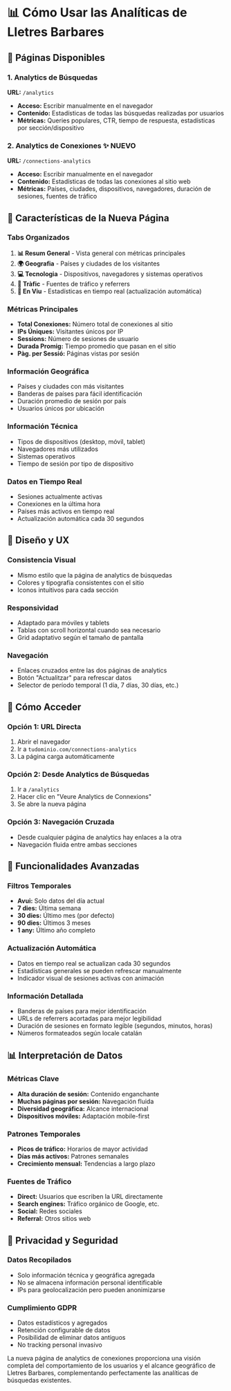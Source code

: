# 📊 Cómo Usar las Analíticas de Lletres Barbares

## 🎯 Páginas Disponibles

### 1. Analytics de Búsquedas
**URL:** `/analytics`
- **Acceso:** Escribir manualmente en el navegador
- **Contenido:** Estadísticas de todas las búsquedas realizadas por usuarios
- **Métricas:** Queries populares, CTR, tiempo de respuesta, estadísticas por sección/dispositivo

### 2. Analytics de Conexiones ✨ **NUEVO**
**URL:** `/connections-analytics`
- **Acceso:** Escribir manualmente en el navegador
- **Contenido:** Estadísticas de todas las conexiones al sitio web
- **Métricas:** Países, ciudades, dispositivos, navegadores, duración de sesiones, fuentes de tráfico

## 🚀 Características de la Nueva Página

### Tabs Organizados
1. **📊 Resum General** - Vista general con métricas principales
2. **🌍 Geografia** - Países y ciudades de los visitantes
3. **💻 Tecnologia** - Dispositivos, navegadores y sistemas operativos
4. **🔗 Tràfic** - Fuentes de tráfico y referrers
5. **🔴 En Viu** - Estadísticas en tiempo real (actualización automática)

### Métricas Principales
- **Total Conexiones:** Número total de conexiones al sitio
- **IPs Úniques:** Visitantes únicos por IP
- **Sessions:** Número de sesiones de usuario
- **Durada Promig:** Tiempo promedio que pasan en el sitio
- **Pàg. per Sessió:** Páginas vistas por sesión

### Información Geográfica
- Países y ciudades con más visitantes
- Banderas de países para fácil identificación
- Duración promedio de sesión por país
- Usuarios únicos por ubicación

### Información Técnica
- Tipos de dispositivos (desktop, móvil, tablet)
- Navegadores más utilizados
- Sistemas operativos
- Tiempo de sesión por tipo de dispositivo

### Datos en Tiempo Real
- Sesiones actualmente activas
- Conexiones en la última hora
- Países más activos en tiempo real
- Actualización automática cada 30 segundos

## 🎨 Diseño y UX

### Consistencia Visual
- Mismo estilo que la página de analytics de búsquedas
- Colores y tipografía consistentes con el sitio
- Iconos intuitivos para cada sección

### Responsividad
- Adaptado para móviles y tablets
- Tablas con scroll horizontal cuando sea necesario
- Grid adaptativo según el tamaño de pantalla

### Navegación
- Enlaces cruzados entre las dos páginas de analytics
- Botón "Actualitzar" para refrescar datos
- Selector de período temporal (1 día, 7 días, 30 días, etc.)

## 📱 Cómo Acceder

### Opción 1: URL Directa
1. Abrir el navegador
2. Ir a `tudominio.com/connections-analytics`
3. La página carga automáticamente

### Opción 2: Desde Analytics de Búsquedas
1. Ir a `/analytics`
2. Hacer clic en "Veure Analytics de Connexions"
3. Se abre la nueva página

### Opción 3: Navegación Cruzada
- Desde cualquier página de analytics hay enlaces a la otra
- Navegación fluida entre ambas secciones

## 🔧 Funcionalidades Avanzadas

### Filtros Temporales
- **Avui:** Solo datos del día actual
- **7 dies:** Última semana
- **30 dies:** Último mes (por defecto)
- **90 dies:** Últimos 3 meses
- **1 any:** Último año completo

### Actualización Automática
- Datos en tiempo real se actualizan cada 30 segundos
- Estadísticas generales se pueden refrescar manualmente
- Indicador visual de sesiones activas con animación

### Información Detallada
- Banderas de países para mejor identificación
- URLs de referrers acortadas para mejor legibilidad
- Duración de sesiones en formato legible (segundos, minutos, horas)
- Números formateados según locale catalán

## 📊 Interpretación de Datos

### Métricas Clave
- **Alta duración de sesión:** Contenido enganchante
- **Muchas páginas por sesión:** Navegación fluida
- **Diversidad geográfica:** Alcance internacional
- **Dispositivos móviles:** Adaptación mobile-first

### Patrones Temporales
- **Picos de tráfico:** Horarios de mayor actividad
- **Días más activos:** Patrones semanales
- **Crecimiento mensual:** Tendencias a largo plazo

### Fuentes de Tráfico
- **Direct:** Usuarios que escriben la URL directamente
- **Search engines:** Tráfico orgánico de Google, etc.
- **Social:** Redes sociales
- **Referral:** Otros sitios web

## 🔐 Privacidad y Seguridad

### Datos Recopilados
- Solo información técnica y geográfica agregada
- No se almacena información personal identificable
- IPs para geolocalización pero pueden anonimizarse

### Cumplimiento GDPR
- Datos estadísticos y agregados
- Retención configurable de datos
- Posibilidad de eliminar datos antiguos
- No tracking personal invasivo

La nueva página de analytics de conexiones proporciona una visión completa del comportamiento de los usuarios y el alcance geográfico de Lletres Barbares, complementando perfectamente las analíticas de búsquedas existentes.